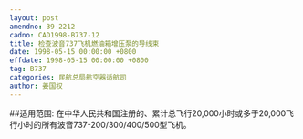 ```yaml
---
layout: post
amendno: 39-2212
cadno: CAD1998-B737-12
title: 检查波音737飞机燃油箱增压泵的导线束
date: 1998-05-15 00:00:00 +0800
effdate: 1998-05-15 00:00:00 +0800
tag: B737
categories: 民航总局航空器适航司
author: 姜国权
---
```


##适用范围:
在中华人民共和国注册的、累计总飞行20,000小时或多于20,000飞行小时的所有波音737-200/300/400/500型飞机。

